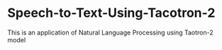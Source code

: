 # Speech-to-Text-Using-Tacotron-2
This is an application of Natural Language Processing using Taotron-2 model
